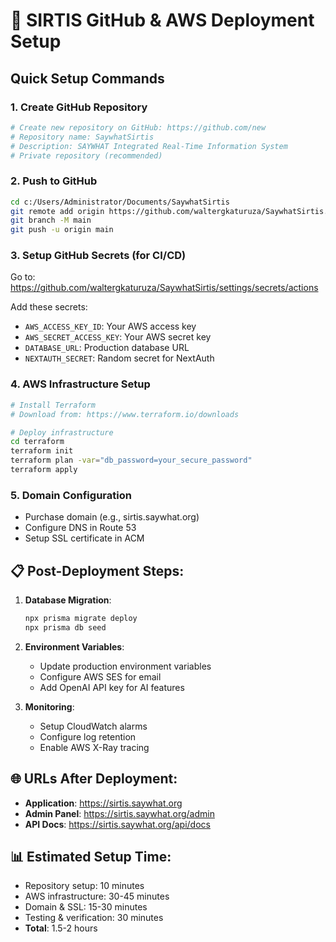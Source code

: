 # 🚀 SIRTIS GitHub & AWS Deployment Setup

## Quick Setup Commands

### 1. Create GitHub Repository
```bash
# Create new repository on GitHub: https://github.com/new
# Repository name: SaywhatSirtis
# Description: SAYWHAT Integrated Real-Time Information System
# Private repository (recommended)
```

### 2. Push to GitHub
```bash
cd c:/Users/Administrator/Documents/SaywhatSirtis
git remote add origin https://github.com/waltergkaturuza/SaywhatSirtis.git
git branch -M main
git push -u origin main
```

### 3. Setup GitHub Secrets (for CI/CD)
Go to: https://github.com/waltergkaturuza/SaywhatSirtis/settings/secrets/actions

Add these secrets:
- `AWS_ACCESS_KEY_ID`: Your AWS access key
- `AWS_SECRET_ACCESS_KEY`: Your AWS secret key
- `DATABASE_URL`: Production database URL
- `NEXTAUTH_SECRET`: Random secret for NextAuth

### 4. AWS Infrastructure Setup
```bash
# Install Terraform
# Download from: https://www.terraform.io/downloads

# Deploy infrastructure
cd terraform
terraform init
terraform plan -var="db_password=your_secure_password"
terraform apply
```

### 5. Domain Configuration
- Purchase domain (e.g., sirtis.saywhat.org)
- Configure DNS in Route 53
- Setup SSL certificate in ACM

## 📋 Post-Deployment Steps:

1. **Database Migration**:
   ```bash
   npx prisma migrate deploy
   npx prisma db seed
   ```

2. **Environment Variables**:
   - Update production environment variables
   - Configure AWS SES for email
   - Add OpenAI API key for AI features

3. **Monitoring**:
   - Setup CloudWatch alarms
   - Configure log retention
   - Enable AWS X-Ray tracing

## 🌐 URLs After Deployment:
- **Application**: https://sirtis.saywhat.org
- **Admin Panel**: https://sirtis.saywhat.org/admin
- **API Docs**: https://sirtis.saywhat.org/api/docs

## 📊 Estimated Setup Time:
- Repository setup: 10 minutes
- AWS infrastructure: 30-45 minutes
- Domain & SSL: 15-30 minutes
- Testing & verification: 30 minutes
- **Total**: 1.5-2 hours
